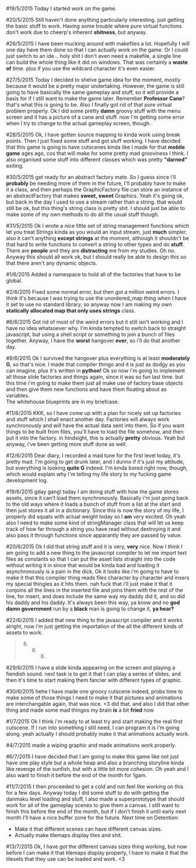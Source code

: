 #19/5/2015
Today I started work on the game.

#20/5/2015
Still haven't done anything particularly interesting. just getting the basic
stuff to work. Having some trouble where pure virtual functions don't work due
to cheerp's inherent **shitness**, but anyway.

#26/5/2015
I have been mucking around with makefiles a lot. Hopefully I will one day
have them done so that I can actually work on the game.
Or I could just switch to an ide...
holy shit I don't even need a makefile, a single line can build the whole
thing like it did on windows. That was certainly a **waste of** time.
plus if you use the wildcard character it's even easier.

#27/5/2015
Today I decided to shelve game idea for the moment, mostly because it would be
a pretty major undertaking. However, the game is still going to have basically
the same gameplay and stuff, so it will provide a basis for if I still want to
make the game later. Remember **Professor Cane**? that's what this is going to be.
Also I finally got rid of that pure virtual problem properly.
Ok I did some pretty **damn** groovy stuff with the menu screen and it has a
picture of a cane and stuff. now I'm getting some error when I try to change to
the actual gameplay screen, though.

#28/5/2015
Ok, I have gotten source mapping to kinda work using break points. Then I just
fixed some stuff and got stuff working. I have decided that this game is going
to have cutscenes kinda like I made for that **mobile game** ages ago, cos that
will make for some pretty mad grooviness I think.
I also organised some stuff into different classes which was pretty **"darned"**
exiting.

#30/5/2015
get ready for an abstract factory mate. So I guess since i'll **probably** be
needing more of them in the future, I'll probably have to make it a class, and
then perhaps the GraphicFactory file can store an instance of an abstractFactory
that makes **sweet, sweet** Graphics.
Yeah it's going ok, but back in the day I used to use a stream rather than a
string. that would still be ok, but this thing's string class is pretty shit.
I should just be able to make some of my own methods to do all the usual stuff
though.

#31/5/2015
Ok I wrote a nice little set of string management functions which let you treat
Strings kinda as you would an input stream, just **much** simpler. also it can't
anything **except strings** at the moment, although it shouldn't be that hard to
write functions to convert a string to other types and do **stuff**.
There are **people** and they are **distracting** me from my studies. Oh no.
Anyway this should all work ok, but I should really be able to design this so
that there aren't any dynamic objects.

#1/6/2015
Added a namespace to hold all of the factories that have to be global.

#2/6/2015
Fixed some normal error, but then got a million weird errors. I think it's
because I was trying to use the unordered_map thing when I have it set to use
no standard library, so anyway now I am making my own **statically allocated map
that only uses strings** class.

#6/6/2015
Got rid of most of the weird errors but it still isn't working and I have no
idea whatsoever why. I'm kinda tempted to switch back to straight javascript,
but using a shell script or something to join a bunch of files together.
Anyway, I have the **worst** hangover **ever**, so i'll do that another day.

#9/6/2015
Ok I survived the hangover plus everything is at least **moderately G**, so
that's nice. I made that compiler thingo and it is just as dodgy as you can
imagine, plus it's written in **python!**
Ok so now i'm going to implement all those slide factories and things again,
since it was so fun last time. but this time i'm going to make them just all
make use of factory base objects and then give them new functions and have them
floating about as variables.<br />
The whitehouse blueprints are in my briefcase.

#11/6/2015
KKK, so I have come up with a plan for nicely set up factories and stuff which I
shall enact another day.
Factories will always work synchronously and will have the actual data sent into
them. So if you want things to be built from files, you'll have to load the file
somehow, and then put it into the factory.
in hindsight, this is actually **pretty** obvious.
Yeah but anyway, i've been getting more stuff done as well.

#12/6/2015
Dear diary, I recorded a mad tune for the first level today, it's pretty mad.
I'm going to get drunk later, and I dunno if it's just my attitude, but
everything is looking **quite G** indeed. I'm kinda bored right now, though,
which would explain why I'm telling my life story to my fucking game development
log.

#19/6/2015
gday gang! today I am doing stuff with how the game stores assets, since it
can't load them synchronously. Basically i'm just going back to the old ways
where it loads a bunch of stuff from a list at the start and then just stores it
all in a dictionary.
Since this is now the story of my life, I properly did squats with actual weight
today so I **am** very excited.
Oh yeah also I need to make some kind of stringManager class that will let us
keep track of how far through a string you have read without destroying it and
also pass it through functions since apparantly they are passed by value.

#20/6/2015
Ok I did that string stuff and it is very, **very** nice. Now I think I am going
to add a new thing to the javascript compiler to let me import text files as
constants so that I can put the asset lists straight into the code without
writing it in since that would be kinda bad and loading it asynchronously is
a pain in the dick.
Ok it looks like i'm going to have to make it that this compiler thing reads
files character by character and insers my special thingies as it hits them.
nah fuck that i'll just make it that it conjoins all the lines in the inserted
file and joins them with the rest of the line, for insert, and does include the
same way my daddy did it, and so did his daddy and his daddy. It's always been
this way, ya know and no **god damn government** run by a **black** man is going
to change it, **ya hear?**

#22/6/2015
I added that new thing to the javascript compiler and it works alright, now i'm
just getting the importation of the all the different kinds of assets to work.
>8) 8) 8)

#29/6/2015
I have a slide kinda appearing on the screen and playing a fiendish sound. next
task is to get it that I can play a series of slides, and then it's time to
start making them fancier with different types of graphic.

#30/6/2015
hehe I have made one groovy cutscene indeed, probs time to make some of those
things
I need to make it that pictures and animations are interchangable again, that
was nice. <3 did that. and also I did that other thing and made some mad thingos
my brain **is** a bit **fried** now

#1/7/2015
Ok I think i'm ready to at least try and start making the real first cutscene.
If I run into something I still need, I can program it is i'm going along.
yeah actually I should probably make it that animations actually work.

#4/7/2015
made a wiping graphic and made animations work properly.

#6/7/2015
I have decided that I am going to make this game like not just have one play
style but a whole heap and also a branching storyline kinda like revenge of the
sunfish, but with a little bit more cohesion.
Oh yeah and I also want to finish it before the end of the month for 1gam.

#11/7/2015
I then proceeded to get a cold and not feel like working on this for a few days.
Anyway today I did some stuff to do with getting the danmaku level loading and
stuff, I also made a superprototype that should work for all of the gameplay
scenes to give them a canvas. I still want to finish this before the end of the
month, but if I don't finish it until early next month I'll have a nice buffer
zone for the future.
Next time on Detention:
 - Make it that different scenes can have different canvas sizes.
 - Actually make tilemaps display tiles and shit.

#13/7/2015
Ok, I have got the different canvas sizes thing working, but now before I can
make it that tilemaps display properly, I have to make it that the tilesets that
they use can be loaded and work. <3
